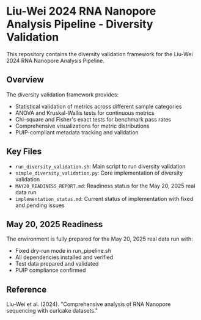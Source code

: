 # Liu-Wei 2024 RNA Nanopore Analysis Pipeline - Diversity Validation

This repository contains the diversity validation framework for the Liu-Wei 2024 RNA Nanopore Analysis Pipeline.

## Overview

The diversity validation framework provides:
- Statistical validation of metrics across different sample categories
- ANOVA and Kruskal-Wallis tests for continuous metrics
- Chi-square and Fisher's exact tests for benchmark pass rates
- Comprehensive visualizations for metric distributions
- PUIP-compliant metadata tracking and validation

## Key Files

- `run_diversity_validation.sh`: Main script to run diversity validation
- `simple_diversity_validation.py`: Core implementation of diversity validation
- `MAY20_READINESS_REPORT.md`: Readiness status for the May 20, 2025 real data run
- `implementation_status.md`: Current status of implementation with fixed and pending issues

## May 20, 2025 Readiness

The environment is fully prepared for the May 20, 2025 real data run with:
- Fixed dry-run mode in run_pipeline.sh
- All dependencies installed and verified
- Test data prepared and validated
- PUIP compliance confirmed

## Reference

Liu-Wei et al. (2024). "Comprehensive analysis of RNA Nanopore sequencing with curlcake datasets."